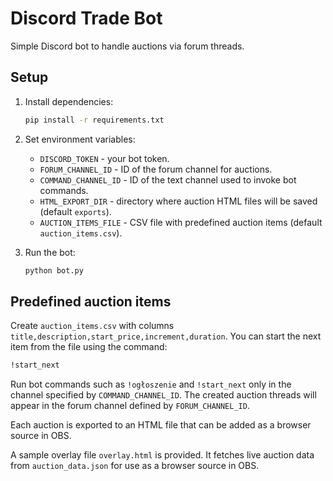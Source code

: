 # Discord Trade Bot

Simple Discord bot to handle auctions via forum threads.

## Setup

1. Install dependencies:
   ```bash
   pip install -r requirements.txt
   ```

2. Set environment variables:
   - `DISCORD_TOKEN` - your bot token.
   - `FORUM_CHANNEL_ID` - ID of the forum channel for auctions.
   - `COMMAND_CHANNEL_ID` - ID of the text channel used to invoke bot commands.
   - `HTML_EXPORT_DIR` - directory where auction HTML files will be saved (default `exports`).
   - `AUCTION_ITEMS_FILE` - CSV file with predefined auction items (default `auction_items.csv`).

3. Run the bot:
   ```bash
   python bot.py
   ```

## Predefined auction items

Create `auction_items.csv` with columns `title,description,start_price,increment,duration`.
You can start the next item from the file using the command:

```bash
!start_next
```

Run bot commands such as `!ogłoszenie` and `!start_next` only in the channel specified by `COMMAND_CHANNEL_ID`. The created auction threads will appear in the forum channel defined by `FORUM_CHANNEL_ID`.

Each auction is exported to an HTML file that can be added as a browser source in OBS.

A sample overlay file `overlay.html` is provided. It fetches live auction data from `auction_data.json` for use as a browser source in OBS.
